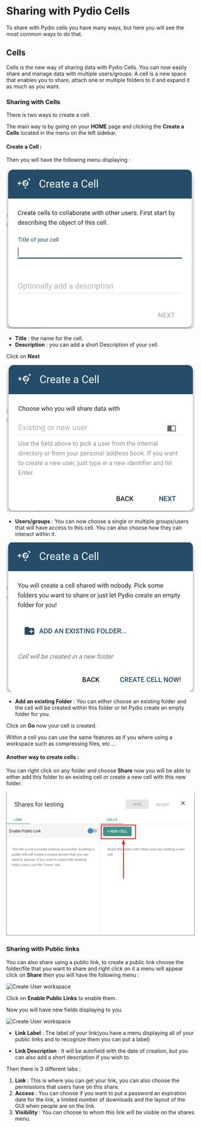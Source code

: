 # Sharing with Pydio Cells

To share with Pydio cells you have many ways, but here you will see the most common ways to do that.

## Cells

Cells is the new way of sharing data with Pydio Cells. You can now easily share and manage data with multiple users/groups. A cell is a new space that enables you to share, attach one or multiple folders to it and expand it as much as you want.

### Sharing with Cells

There is two ways to create a cell.

The main way is by going on your **HOME** page and clicking the **Create a Cells** located in the menu on the left sidebar.

#### Create a Cell :
Then you will have the following menu displaying : 


![Create User workspace](/images/2_getting_started/create_cell_1.png)

* **Title** : the name for the cell.
* **Description** : you can add a short Description of your cell.

Click on **Next**

![Create User workspace](/images/2_getting_started/create_cell_2.png)

* **Users/groups** : You can now choose a single or multiple groups/users that will have access to this cell. You can also choose how they can interact within it.

![Create User workspace](/images/2_getting_started/create_cell_3.png)

* **Add an existing Folder** : You can either choose an existing folder and the cell will be created within this folder or let Pydio create an empty folder for you.

Click on **Go** now your cell is created.

Within a cell you can use the same features as if you where using a workspace such as compressing files, etc ...


#### Another way to create cells :

You can right click on any folder and choose **Share** now you will be able to either add this folder to an existing cell or create a new cell with this new folder.

![Create User workspace](/images/2_getting_started/create_cell_4.png)

### Sharing with Public links

You can also share using a public link, to create a public link choose the folder/file that you want to share and right click on it a menu will appear click on **Share** then you will have the following menu :

![Create User workspace](/images/2_getting_started/public_link_1.png)

Click on **Enable Public Links** to enable them.

Now you will have new fields displaying to you.

![Create User workspace](/images/2_getting_started/public_link_2.png)

* **Link Label** : The label of your link(you have a menu displaying all of your public links and to recognize them you can put a label)

* **Link Description** : It will be autofield with the date of creation, but you can also add a short description if you wish to.

Then there is 3 different tabs :

1. **Link** : This is where you can get your link, you can also choose the permissions that users have on this share.
2. **Access** : You can choose if you want to put a password an expiration date for the link, a limited number of downloads and the layout of the GUI when people are on the link.
3. **Visibility** : You can choose to whom this link will be visible on the shares menu.



